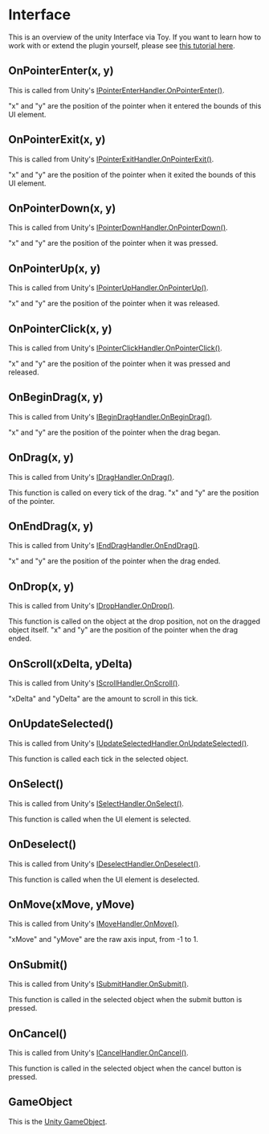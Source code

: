 # Interface

This is an overview of the unity Interface via Toy. If you want to learn how to work with or extend the plugin yourself, please see [this tutorial here](tutorial_unity.md).

## OnPointerEnter(x, y)

This is called from Unity's [IPointerEnterHandler.OnPointerEnter()](https://docs.unity3d.com/Manual/SupportedEvents.html).

"x" and "y" are the position of the pointer when it entered the bounds of this UI element.

## OnPointerExit(x, y)

This is called from Unity's [IPointerExitHandler.OnPointerExit()](https://docs.unity3d.com/Manual/SupportedEvents.html).

"x" and "y" are the position of the pointer when it exited the bounds of this UI element.

## OnPointerDown(x, y)

This is called from Unity's [IPointerDownHandler.OnPointerDown()](https://docs.unity3d.com/Manual/SupportedEvents.html).

"x" and "y" are the position of the pointer when it was pressed.

## OnPointerUp(x, y)

This is called from Unity's [IPointerUpHandler.OnPointerUp()](https://docs.unity3d.com/Manual/SupportedEvents.html).

"x" and "y" are the position of the pointer when it was released.

## OnPointerClick(x, y)

This is called from Unity's [IPointerClickHandler.OnPointerClick()](https://docs.unity3d.com/Manual/SupportedEvents.html).

"x" and "y" are the position of the pointer when it was pressed and released.

## OnBeginDrag(x, y)

This is called from Unity's [IBeginDragHandler.OnBeginDrag()](https://docs.unity3d.com/Manual/SupportedEvents.html).

"x" and "y" are the position of the pointer when the drag began.

## OnDrag(x, y)

This is called from Unity's [IDragHandler.OnDrag()](https://docs.unity3d.com/Manual/SupportedEvents.html).

This function is called on every tick of the drag. "x" and "y" are the position of the pointer.

## OnEndDrag(x, y)

This is called from Unity's [IEndDragHandler.OnEndDrag()](https://docs.unity3d.com/Manual/SupportedEvents.html).

"x" and "y" are the position of the pointer when the drag ended.

## OnDrop(x, y)

This is called from Unity's [IDropHandler.OnDrop()](https://docs.unity3d.com/Manual/SupportedEvents.html).

This function is called on the object at the drop position, not on the dragged object itself. "x" and "y" are the position of the pointer when the drag ended.

## OnScroll(xDelta, yDelta)

This is called from Unity's [IScrollHandler.OnScroll()](https://docs.unity3d.com/Manual/SupportedEvents.html).

"xDelta" and "yDelta" are the amount to scroll in this tick.

## OnUpdateSelected()

This is called from Unity's [IUpdateSelectedHandler.OnUpdateSelected()](https://docs.unity3d.com/Manual/SupportedEvents.html).

This function is called each tick in the selected object.

## OnSelect()

This is called from Unity's [ISelectHandler.OnSelect()](https://docs.unity3d.com/Manual/SupportedEvents.html).

This function is called when the UI element is selected.

## OnDeselect()

This is called from Unity's [IDeselectHandler.OnDeselect()](https://docs.unity3d.com/Manual/SupportedEvents.html).

This function is called when the UI element is deselected.

## OnMove(xMove, yMove)

This is called from Unity's [IMoveHandler.OnMove()](https://docs.unity3d.com/Manual/SupportedEvents.html).

"xMove" and "yMove" are the raw axis input, from -1 to 1.

## OnSubmit()

This is called from Unity's [ISubmitHandler.OnSubmit()](https://docs.unity3d.com/Manual/SupportedEvents.html).

This function is called in the selected object when the submit button is pressed.

## OnCancel()

This is called from Unity's [ICancelHandler.OnCancel()](https://docs.unity3d.com/Manual/SupportedEvents.html).

This function is called in the selected object when the cancel button is pressed.

## GameObject

This is the [Unity GameObject](reference_unity_gameobject.md).
